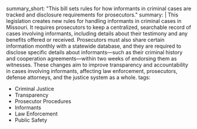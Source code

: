 summary_short: "This bill sets rules for how informants in criminal cases are tracked and disclosure requirements for prosecutors."
summary: |
  This legislation creates new rules for handling informants in criminal cases in Missouri. It requires prosecutors to keep a centralized, searchable record of cases involving informants, including details about their testimony and any benefits offered or received. Prosecutors must also share certain information monthly with a statewide database, and they are required to disclose specific details about informants—such as their criminal history and cooperation agreements—within two weeks of endorsing them as witnesses. These changes aim to improve transparency and accountability in cases involving informants, affecting law enforcement, prosecutors, defense attorneys, and the justice system as a whole.
tags:
  - Criminal Justice
  - Transparency
  - Prosecutor Procedures
  - Informants
  - Law Enforcement
  - Public Safety
